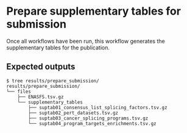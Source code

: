 # Prepare supplementary tables for submission

Once all workflows have been run, this workflow generates the supplementary tables for the publication.

## Expected outputs
```{shell}
$ tree results/prepare_submission/
results/prepare_submission/
└── files
    ├── ENASFS.tsv.gz
    └── supplementary_tables
        ├── suptab01_consensus_list_splicing_factors.tsv.gz
        ├── suptab02_pert_datasets.tsv.gz
        ├── suptab03_cancer_splicing_programs.tsv.gz
        └── suptab04_program_targets_enrichments.tsv.gz
```